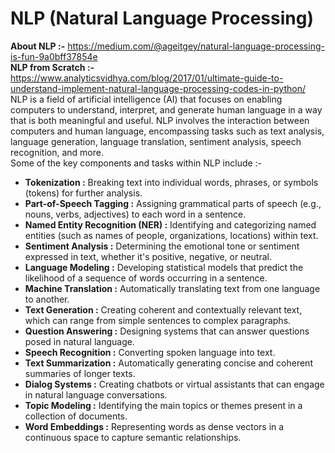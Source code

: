 # NLP (Natural Language Processing)
**About NLP :-** https://medium.com/@ageitgey/natural-language-processing-is-fun-9a0bff37854e </br>
**NLP from Scratch :-** https://www.analyticsvidhya.com/blog/2017/01/ultimate-guide-to-understand-implement-natural-language-processing-codes-in-python/ </br>
NLP is a field of artificial intelligence (AI) that focuses on enabling computers to understand, interpret, and generate human language in a way 
that is both meaningful and useful. NLP involves the interaction between computers and human language, encompassing tasks such as text analysis,
language generation, language translation, sentiment analysis, speech recognition, and more. </br>
Some of the key components and tasks within NLP include :- 
* **Tokenization :** Breaking text into individual words, phrases, or symbols (tokens) for further analysis.
* **Part-of-Speech Tagging :** Assigning grammatical parts of speech (e.g., nouns, verbs, adjectives) to each word in a sentence.
* **Named Entity Recognition (NER) :** Identifying and categorizing named entities (such as names of people, organizations, locations) within text.
* **Sentiment Analysis :** Determining the emotional tone or sentiment expressed in text, whether it's positive, negative, or neutral.
* **Language Modeling :** Developing statistical models that predict the likelihood of a sequence of words occurring in a sentence.
* **Machine Translation :** Automatically translating text from one language to another.
* **Text Generation :** Creating coherent and contextually relevant text, which can range from simple sentences to complex paragraphs.
* **Question Answering :** Designing systems that can answer questions posed in natural language.
* **Speech Recognition :** Converting spoken language into text.
* **Text Summarization :** Automatically generating concise and coherent summaries of longer texts.
* **Dialog Systems :** Creating chatbots or virtual assistants that can engage in natural language conversations.
* **Topic Modeling :** Identifying the main topics or themes present in a collection of documents.
* **Word Embeddings :** Representing words as dense vectors in a continuous space to capture semantic relationships.
